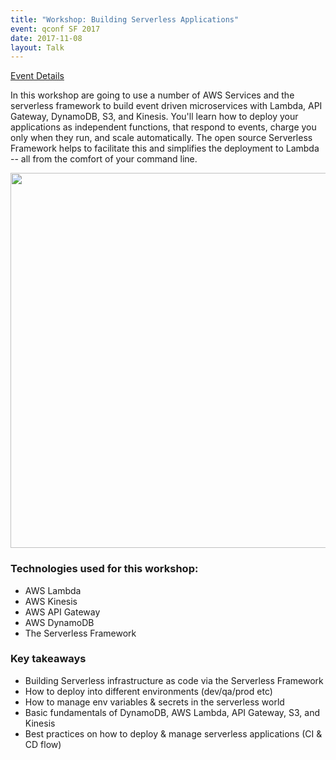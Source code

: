 ```yaml
---
title: "Workshop: Building Serverless Applications"
event: qconf SF 2017
date: 2017-11-08
layout: Talk
---
```


[Event Details](https://qconsf.com/sf2017/workshop/serverless-workshop)

In this workshop are going to use a number of AWS Services and the serverless framework to build event driven microservices with Lambda, API Gateway, DynamoDB, S3, and Kinesis. You'll learn how to deploy your applications as independent functions, that respond to events, charge you only when they run, and scale automatically. The open source Serverless Framework helps to facilitate this and simplifies the deployment to Lambda -- all from the comfort of your command line.

<img src="https://s3-us-west-2.amazonaws.com/assets.davidwells.io/images/qconf-sf-2017.jpg" width="600" />

### Technologies used for this workshop:

* AWS Lambda
* AWS Kinesis
* AWS API Gateway
* AWS DynamoDB
* The Serverless Framework


### Key takeaways

- Building Serverless infrastructure as code via the Serverless Framework
- How to deploy into different environments (dev/qa/prod etc)
- How to manage env variables & secrets in the serverless world
- Basic fundamentals of DynamoDB, AWS Lambda, API Gateway, S3, and Kinesis
- Best practices on how to deploy & manage serverless applications (CI & CD flow)
